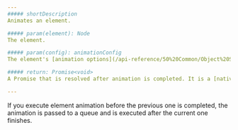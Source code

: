 ```yaml
---
##### shortDescription
Animates an element.

##### param(element): Node
The element.

##### param(config): animationConfig
The element's [animation options](/api-reference/50%20Common/Object%20Structures/animationConfig '/Documentation/ApiReference/Common/Object_Structures/animationConfig').

##### return: Promise<void>
A Promise that is resolved after animation is completed. It is a [native Promise](https://developer.mozilla.org/en-US/docs/Web/JavaScript/Reference/Global_Objects/Promise) or a [jQuery.Promise](https://api.jquery.com/Types/#Promise) when you use jQuery.

---
```

If you execute element animation before the previous one is completed, the animation is passed to a queue and is executed after the current one finishes.
